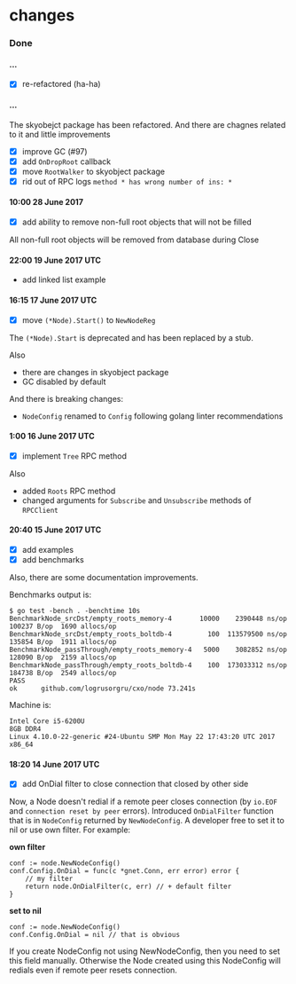 changes
=======

### Done

#### ...

- [x] re-refactored (ha-ha)

#### ...

The skyobejct package has been refactored. And there are chagnes related to it
and little improvements

- [x] improve GC (#97)
- [x] add `OnDropRoot` callback
- [x] move `RootWalker` to skyobject package
- [x] rid out of RPC logs `method * has wrong number of ins: *`

#### 10:00 28 June 2017

- [x] add ability to remove non-full root objects that will not be filled

All non-full root objects will be removed from database during Close

#### 22:00 19 June 2017 UTC

- add linked list example

#### 16:15 17 June 2017 UTC

- [x] move `(*Node).Start()` to `NewNodeReg`

The `(*Node).Start` is deprecated and has been replaced by a stub.

Also

- there are changes in skyobject package
- GC disabled by default


And there is breaking changes:

- `NodeConfig` renamed to `Config` following golang linter recommendations

####  1:00 16 June 2017 UTC

- [x] implement `Tree` RPC method

Also

+ added `Roots` RPC method
+ changed arguments for `Subscribe` and `Unsubscribe` methods of `RPCClient`

#### 20:40 15 June 2017 UTC

- [x] add examples
- [x] add benchmarks

Also, there are some documentation improvements.

Benchmarks output is:

```
$ go test -bench . -benchtime 10s
BenchmarkNode_srcDst/empty_roots_memory-4       10000    2390448 ns/op  100237 B/op  1690 allocs/op
BenchmarkNode_srcDst/empty_roots_boltdb-4         100  113579500 ns/op  135854 B/op  1911 allocs/op
BenchmarkNode_passThrough/empty_roots_memory-4   5000    3082852 ns/op  128090 B/op  2159 allocs/op
BenchmarkNode_passThrough/empty_roots_boltdb-4    100  173033312 ns/op  184738 B/op  2549 allocs/op
PASS
ok      github.com/logrusorgru/cxo/node 73.241s
```

Machine is: 

```
Intel Core i5-6200U
8GB DDR4
Linux 4.10.0-22-generic #24-Ubuntu SMP Mon May 22 17:43:20 UTC 2017 x86_64
```


#### 18:20 14 June 2017 UTC

- [x] add OnDial filter to close connection that closed by other side

Now, a Node doesn't redial if a remote peer closes connection (by
`io.EOF` and `connection reset by peer` errors). Introduced `OnDialFilter`
function that is in `NodeConfig` returned by `NewNodeConfig`.
A developer free to set it to nil or use own filter. For example:

**own filter**

```
conf := node.NewNodeConfig()
conf.Config.OnDial = func(c *gnet.Conn, err error) error {
	// my filter
	return node.OnDialFilter(c, err) // + default filter
}
```

**set to nil**

```
conf := node.NewNodeConfig()
conf.Config.OnDial = nil // that is obvious
```

If you create NodeConfig not using NewNodeConfig, then you need to set
this field manually. Otherwise the Node created using this NodeConfig will
redials even if remote peer resets connection.
